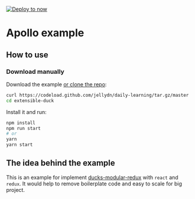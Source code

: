 [![Deploy to now](https://deploy.now.sh/static/button.svg)](https://deploy.now.sh/?repo=https://github.com/jellydn/daily-learning/tree/master/packages/extensible-duck)

# Apollo example

## How to use

### Download manually

Download the example [or clone the repo](https://github.com/jellydn/daily-learning):

```bash
curl https://codeload.github.com/jellydn/daily-learning/tar.gz/master | tar -xz --strip=2 daily-learning-master/packages/extensible-duck
cd extensible-duck
```

Install it and run:

```bash
npm install
npm run start
# or
yarn
yarn start
```

## The idea behind the example

This is an example for implement [ducks-modular-redux](https://github.com/erikras/ducks-modular-redux) with `react` and `redux`. It would help to remove boilerplate code and easy to scale for big project.